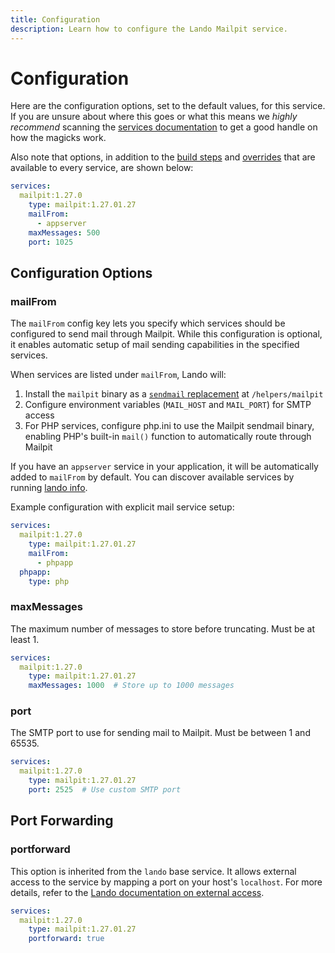 ```yaml
---
title: Configuration
description: Learn how to configure the Lando Mailpit service.
---
```


# Configuration

Here are the configuration options, set to the default values, for this service. If you are unsure about where this goes or what this means we *highly recommend* scanning the [services documentation](https://docs.lando.dev/services/lando-3.html) to get a good handle on how the magicks work.

Also note that options, in addition to the [build steps](https://docs.lando.dev/services/lando-3.html#build-steps) and [overrides](https://docs.lando.dev/services/lando-3.html#overrides) that are available to every service, are shown below:

```yaml
services:
  mailpit:1.27.0
    type: mailpit:1.27.01.27
    mailFrom:
      - appserver
    maxMessages: 500
    port: 1025
```

## Configuration Options

### mailFrom

The `mailFrom` config key lets you specify which services should be configured to send mail through Mailpit. While this configuration is optional, it enables automatic setup of mail sending capabilities in the specified services.

When services are listed under `mailFrom`, Lando will:
1. Install the `mailpit` binary as a [`sendmail` replacement](https://mailpit.axllent.org/docs/install/sendmail/) at `/helpers/mailpit`
2. Configure environment variables (`MAIL_HOST` and `MAIL_PORT`) for SMTP access
3. For PHP services, configure php.ini to use the Mailpit sendmail binary, enabling PHP's built-in `mail()` function to automatically route through Mailpit

If you have an `appserver` service in your application, it will be automatically added to `mailFrom` by default. You can discover available services by running [lando info](https://docs.lando.dev/cli/info.html).

Example configuration with explicit mail service setup:

```yaml
services:
  mailpit:1.27.0
    type: mailpit:1.27.01.27
    mailFrom:
      - phpapp
  phpapp:
    type: php
```

### maxMessages

The maximum number of messages to store before truncating. Must be at least 1.

```yaml
services:
  mailpit:1.27.0
    type: mailpit:1.27.01.27
    maxMessages: 1000  # Store up to 1000 messages
```

### port

The SMTP port to use for sending mail to Mailpit. Must be between 1 and 65535.

```yaml
services:
  mailpit:1.27.0
    type: mailpit:1.27.01.27
    port: 2525  # Use custom SMTP port
```

## Port Forwarding

### portforward

This option is inherited from the `lando` base service. It allows external access to the service by mapping a port on your host's `localhost`. For more details, refer to the [Lando documentation on external access](https://docs.lando.dev/guides/external-access.html).

```yaml
services:
  mailpit:1.27.0
    type: mailpit:1.27.01.27
    portforward: true
```
